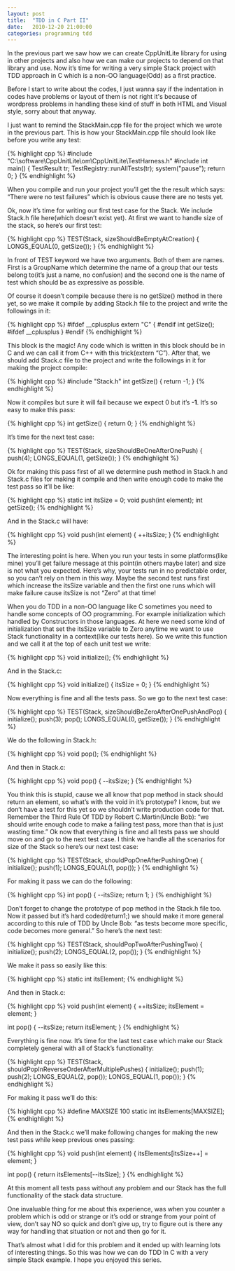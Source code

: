 ```yaml
---
layout: post
title:  "TDD in C Part II"
date:   2010-12-20 21:00:00
categories: programming tdd
---
```


In the previous part we saw how we can create CppUnitLite library for using in other projects and also how we can make our projects to depend on that library and use. Now it’s time for writing a very simple Stack project with TDD approach in C which is a non-OO language(Odd) as a first practice.

Before I start to write about the codes, I just wanna say if the indentation in codes have problems or layout of them is not right it's because of wordpress problems in handling these kind of stuff in both HTML and Visual style, sorry about that anyway.

I just want to remind the StackMain.cpp file for the project which we wrote in the previous part. This is how your StackMain.cpp file should look like before you write any test:

{% highlight cpp %}
#include "C:\software\CppUnitLite\om\CppUnitLite\TestHarness.h"
#include
int main()
{
  TestResult tr;
  TestRegistry::runAllTests(tr);
  system("pause");
  return 0;
}
{% endhighlight %}

When you compile and run your project you’ll get the the result which says: “There were no test failures” which is obvious cause there are no tests yet.

Ok, now it’s time for writing our first test case for the Stack. We include Stack.h file here(which doesn’t exist yet). At first we want to handle size of the stack, so here’s our first test:

{% highlight cpp %}
TEST(Stack, sizeShouldBeEmptyAtCreation)
{
  LONGS_EQUAL(0, getSize());
}
{% endhighlight %}

In front of TEST keyword we have two arguments. Both of them are names. First is a GroupName which determine the name of a group that our tests belong to(it’s just a name, no confusion) and the second one is the name of test which should be as expressive as possible.

Of course it doesn’t compile because there is no getSize() method in there yet, so we make it compile by adding Stack.h file to the project and write the followings in it:

{% highlight cpp %}
#ifdef __cplusplus
extern "C"
{
  #endif
  int getSize();
  #ifdef __cplusplus
}
#endif
{% endhighlight %}

This block is the magic! Any code which is written in this block should be in C and we can call it from C++ with this trick(extern “C”). After that, we should add Stack.c file to the project and write the followings in it for making the project compile:

{% highlight cpp %}
#include "Stack.h"
int getSize()
{
  return -1;
}
{% endhighlight %}

Now it compiles but sure it will fail because we expect 0 but it’s **-1**. It’s so easy to make this pass:

{% highlight cpp %}
int getSize()
{
  return 0;
}
{% endhighlight %}

It’s time for the next test case:

{% highlight cpp %}
TEST(Stack, sizeShouldBeOneAfterOnePush)
{
  push(4);
  LONGS_EQUAL(1, getSize());
}
{% endhighlight %}

Ok for making this pass first of all we determine push method in Stack.h and Stack.c files for making it compile and then write enough code to make the test pass so it’ll be like:

{% highlight cpp %}
static int itsSize = 0;
void push(int element);
int getSize();
{% endhighlight %}

And in the Stack.c will have:

{% highlight cpp %}
void push(int element)
{
  ++itsSize;
}
{% endhighlight %}

The interesting point is here. When you run your tests in some platforms(like mine) you’ll get failure message at this point(in others maybe later) and size is not what you expected. Here’s why, your tests run in no predictable order, so you can’t rely on them in this way. Maybe the second test runs first which increase the itsSize variable and then the first one runs which will make failure cause itsSize is not “Zero” at that time!

When you do TDD in a non-OO language like C sometimes you need to handle some concepts of OO programming. For example initialization which handled by Constructors in those languages. At here we need some kind of initialization that set the itsSize variable to Zero anytime we want to use Stack functionality in a context(like our tests here). So we write this function and we call it at the top of each unit test we write:

{% highlight cpp %}
void initialize();
{% endhighlight %}

And in the Stack.c:

{% highlight cpp %}
void initialize()
{
  itsSize = 0;
}
{% endhighlight %}

Now everything is fine and all the tests pass. So we go to the next test case:

{% highlight cpp %}
TEST(Stack, sizeShouldBeZeroAfterOnePushAndPop)
{
  initialize();
  push(3);
  pop();
  LONGS_EQUAL(0, getSize());
}
{% endhighlight %}

We do the following in Stack.h:

{% highlight cpp %}
void pop();
{% endhighlight %}

And then in Stack.c:

{% highlight cpp %}
void pop()
{
  --itsSize;
}
{% endhighlight %}

You think this is stupid, cause we all know that pop method in stack should return an element, so what’s with the void in it’s prototype? I know, but we don’t have a test for this yet so we shouldn’t write production code for that. Remember the Third Rule Of TDD by Robert C.Martin(Uncle Bob): “we should write enough code to make a failing test pass, more than that is just wasting time.” Ok now that everything is fine and all tests pass we should move on and go to the next test case. I think we handle all the scenarios for size of the Stack so here’s our next test case:

{% highlight cpp %}
TEST(Stack, shouldPopOneAfterPushingOne)
{
  initialize();
  push(1);
  LONGS_EQUAL(1, pop());
}
{% endhighlight %}

For making it pass we can do the following:

{% highlight cpp %}
int pop()
{
  --itsSize;
  return 1;
}
{% endhighlight %}

Don’t forget to change the prototype of pop method in the Stack.h file too. Now it passed but it’s hard coded(return1;) we should make it more general according to this rule of TDD by Uncle Bob: “as tests become more specific, code becomes more general.” So here’s the next test:

{% highlight cpp %}
TEST(Stack, shouldPopTwoAfterPushingTwo)
{
  initialize();
  push(2);
  LONGS_EQUAL(2, pop());
}
{% endhighlight %}

We make it pass so easily like this:

{% highlight cpp %}
static int itsElement;
{% endhighlight %}

And then in Stack.c:

{% highlight cpp %}
void push(int element)
{
  ++itsSize;
  itsElement = element;
}

int pop()
{
  --itsSize;
  return itsElement;
}
{% endhighlight %}

Everything is fine now. It’s time for the last test case which make our Stack completely general with all of Stack’s functionality:

{% highlight cpp %}
TEST(Stack, shouldPopInReverseOrderAfterMultiplePushes)
{
  initialize();
  push(1);
  push(2);
  LONGS_EQUAL(2, pop());
  LONGS_EQUAL(1, pop());
}
{% endhighlight %}

For making it pass we’ll do this:

{% highlight cpp %}
#define MAXSIZE 100
static int itsElements[MAXSIZE];
{% endhighlight %}

And then in the Stack.c we’ll make following changes for making the new test pass while keep previous ones passing:

{% highlight cpp %}
void push(int element)
{
  itsElements[itsSize++] = element;
}

int pop()
{
    return itsElements[--itsSize];
}
{% endhighlight %}

At this moment all tests pass without any problem and our Stack has the full functionality of the stack data structure.

One invaluable thing for me about this experience, was when you counter a problem which is odd or strange or it’s odd or strange from your point of view, don’t say NO so quick and don’t give up, try to figure out is there any way for handling that situation or not and then go for it.

That’s almost what I did for this problem and it ended up with learning lots of interesting things. So this was how we can do TDD In C with a very simple Stack example. I hope you enjoyed this series.
